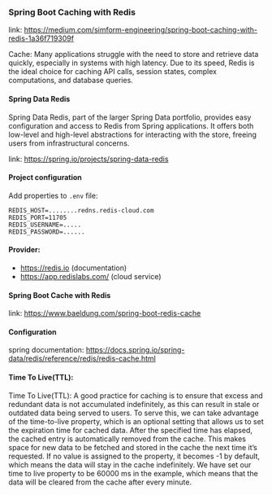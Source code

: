 ### Spring Boot Caching with Redis

link: https://medium.com/simform-engineering/spring-boot-caching-with-redis-1a36f719309f

Cache: Many applications struggle with the need to store and retrieve data quickly, especially in systems with high
latency.
Due to its speed, Redis is the ideal choice for caching API calls, session states, complex computations,
and database queries.

#### Spring Data Redis

Spring Data Redis, part of the larger Spring Data portfolio, provides easy configuration
and access to Redis from Spring applications.
It offers both low-level and high-level abstractions for interacting with the store,
freeing users from infrastructural concerns.

link: https://spring.io/projects/spring-data-redis

#### Project configuration

Add properties to `.env` file:

```
REDIS_HOST=........redns.redis-cloud.com
REDIS_PORT=11705
REDIS_USERNAME=.....
REDIS_PASSWORD=......
```

#### Provider:

* https://redis.io (documentation)
* https://app.redislabs.com/ (cloud service)

#### Spring Boot Cache with Redis

link: https://www.baeldung.com/spring-boot-redis-cache

#### Configuration

spring documentation: https://docs.spring.io/spring-data/redis/reference/redis/redis-cache.html

#### Time To Live(TTL):

Time To Live(TTL):
A good practice for caching is to ensure that excess and redundant data is not accumulated indefinitely, as this can
result in stale or outdated data being served to users. To serve this, we can take advantage of the time-to-live
property, which is an optional setting that allows us to set the expiration time for cached data. After the specified
time has elapsed, the cached entry is automatically removed from the cache. This makes space for new data to be fetched
and stored in the cache the next time it’s requested. If no value is assigned to the property, it becomes -1 by default,
which means the data will stay in the cache indefinitely.
We have set our time to live property to be 60000 ms in the example, which means that the data will be cleared from the
cache after every minute.